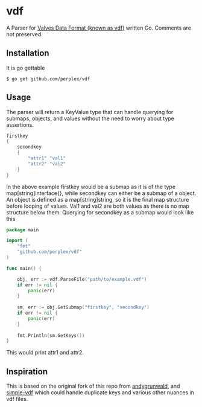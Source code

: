# vdf

A Parser for [Valves Data Format (known as vdf)](https://developer.valvesoftware.com/wiki/KeyValues) written Go. 
Comments are not preserved.

## Installation

It is go gettable

```
$ go get github.com/perplex/vdf
```
   

## Usage

The parser will return a KeyValue type that can handle querying for submaps, objects, and values without the need to worry about type assertions.

```go
firstkey
{
	secondkey
	{
		"attr1" "val1"
		"attr2" "val2"
	}
}
```


In the above example firstkey would be a submap as it is of the type map[string]interface{}, while secondkey can either be a submap of a object. An object is defined as a map[string]string, so it is the final map structure before looping of values. Val1 and val2 are both values as there is no map structure below them. Querying for secondkey as a submap would look like this

```go
package main

import (
	"fmt"
	"github.com/perplex/vdf"
)

func main() {

	obj, err := vdf.ParseFile("path/to/example.vdf")
	if err != nil {
		panic(err)
	}
	
	sm, err := obj.GetSubmap("firstkey", "secondkey")
	if err != nil {
		panic(err)
	}
	
	fmt.Println(sm.GetKeys())
}

```
This would print attr1 and attr2.

## Inspiration

This is based on the original fork of this repo from [andygrunwald](https://github.com/andygrunwald/vdf), and 
[simple-vdf](https://github.com/rossengeorgiev/vdf-parser) which could handle duplicate keys and various other nuances 
in vdf files.
